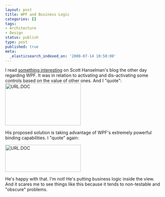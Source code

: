 ```yaml
---
layout: post
title: WPF and Business Logic
categories: []
tags:
- Architecture
- Design
status: publish
type: post
published: true
meta:
  _elasticsearch_indexed_on: '2008-07-14 10:50:00'
---
```

<p>I read <a href="http://www.hanselman.com/blog/LearningWPFWithBabySmashMVCOrMVPAndTheBenefitsOfADesigner.aspx">something interesting</a> on Scott Hanselman&#039;s blog the other day regarding WPF. It was in relation to activating and dis-activating some controls based on the value of other ones. And I &quot;quote&quot;:    <br /><a href="/blogengine/image.axd?picture=WindowsLiveWriter/WPFandBusinessLogic_A673/%7B%25URL.DOC.png"><img style="border-color:initial;border-style:initial;border-width:0;" src="/blogengine/image.axd?picture=WindowsLiveWriter/WPFandBusinessLogic_A673/%7B%25URL.DOC_thumb.png" border="0" alt=" URL.DOC" width="244" height="136" /></a></p>  <p>His proposed solution is taking advantage of WPF&#039;s extremely powerful binding capabilities. I &quot;quote&quot; again:</p>  <p><a href="/blogengine/image.axd?picture=WindowsLiveWriter/WPFandBusinessLogic_A673/%7B%25URL.DOC_1.png"><img style="border-color:initial;border-style:initial;border-width:0;" src="/blogengine/image.axd?picture=WindowsLiveWriter/WPFandBusinessLogic_A673/%7B%25URL.DOC_thumb_1.png" border="0" alt=" URL.DOC" width="244" height="87" /></a></p>  <p>He&#039;s happy with that. I&#039;m not! He&#039;s putting business logic inside the view. And it scares me to see things like this because it tends to non-testable and &quot;obscure&quot; problems.</p>

